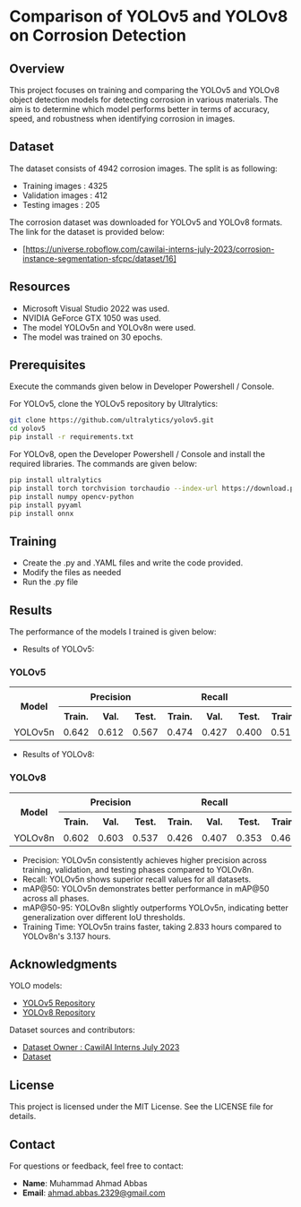 # Comparison of YOLOv5 and YOLOv8 on Corrosion Detection

## Overview

This project focuses on training and comparing the YOLOv5 and YOLOv8 object detection models for detecting corrosion in various materials. The aim is to determine which model performs better in terms of accuracy, speed, and robustness when identifying corrosion in images.

## Dataset
The dataset consists of 4942 corrosion images. The split is as following:
- Training images : 4325
- Validation images : 412
- Testing images : 205

The corrosion dataset was downloaded for YOLOv5 and YOLOv8 formats. The link for the dataset is provided below:
- [https://universe.roboflow.com/cawilai-interns-july-2023/corrosion-instance-segmentation-sfcpc/dataset/16]

## Resources

- Microsoft Visual Studio 2022 was used.
- NVIDIA GeForce GTX 1050 was used.
- The model YOLOv5n and YOLOv8n were used.
- The model was trained on 30 epochs.

## Prerequisites

Execute the commands given below in Developer Powershell / Console.

For YOLOv5, clone the YOLOv5 repository by Ultralytics:

```bash
git clone https://github.com/ultralytics/yolov5.git
cd yolov5
pip install -r requirements.txt
```

For YOLOv8, open the Developer Powershell / Console and install the required libraries. The commands are given below:

```bash
pip install ultralytics
pip install torch torchvision torchaudio --index-url https://download.pytorch.org/whl/cu124
pip install numpy opencv-python
pip install pyyaml
pip install onnx
```

## Training

- Create the .py and .YAML files and write the code provided.
- Modify the files as needed
- Run the .py file

## Results

The performance of the models I trained is given below:

- Results of YOLOv5:

<h3>YOLOv5</h3>
<table>
  <tr>
    <th rowspan="2">Model</th>
    <th colspan="3">Precision</th>
    <th colspan="3">Recall</th>
    <th colspan="3">mAP@50</th>
    <th colspan="3">mAP@50-95</th>
    <th rowspan="2">Training time (hours)</th>
  </tr>
  <tr>
    <th>Train.</th>
    <th>Val.</th>
    <th>Test.</th>
    <th>Train.</th>
    <th>Val.</th>
    <th>Test.</th>
    <th>Train.</th>
    <th>Val.</th>
    <th>Test.</th>
    <th>Train.</th>
    <th>Val.</th>
    <th>Test.</th>
  </tr>
  <tr>
    <td>YOLOv5n</td>
    <td>0.642</td>
    <td>0.612</td>
    <td>0.567</td>
    <td>0.474</td>
    <td>0.427</td>
    <td>0.400</td>
    <td>0.511</td>
    <td>0.457</td>
    <td>0.406</td>
    <td>0.249</td>
    <td>0.239</td>
    <td>0.197</td>
    <td>2.833</td>
  </tr>
</table>

- Results of YOLOv8:

<h3>YOLOv8</h3>
<table>
  <tr>
    <th rowspan="2">Model</th>
    <th colspan="3">Precision</th>
    <th colspan="3">Recall</th>
    <th colspan="3">mAP@50</th>
    <th colspan="3">mAP@50-95</th>
    <th rowspan="2">Training time (hours)</th>
  </tr>
  <tr>
    <th>Train.</th>
    <th>Val.</th>
    <th>Test.</th>
    <th>Train.</th>
    <th>Val.</th>
    <th>Test.</th>
    <th>Train.</th>
    <th>Val.</th>
    <th>Test.</th>
    <th>Train.</th>
    <th>Val.</th>
    <th>Test.</th>
  </tr>
  <tr>
    <td>YOLOv8n</td>
    <td>0.602</td>
    <td>0.603</td>
    <td>0.537</td>
    <td>0.426</td>
    <td>0.407</td>
    <td>0.353</td>
    <td>0.462</td>
    <td>0.443</td>
    <td>0.365</td>
    <td>0.269</td>
    <td>0.266</td>
    <td>0.203</td>
    <td>3.137</td>
  </tr>
</table>

- Precision: YOLOv5n consistently achieves higher precision across training, validation, and testing phases compared to YOLOv8n.
- Recall: YOLOv5n shows superior recall values for all datasets.
- mAP@50: YOLOv5n demonstrates better performance in mAP@50 across all phases.
- mAP@50-95: YOLOv8n slightly outperforms YOLOv5n, indicating better generalization over different IoU thresholds.
- Training Time: YOLOv5n trains faster, taking 2.833 hours compared to YOLOv8n's 3.137 hours.

## Acknowledgments

YOLO models:

- [YOLOv5 Repository](https://github.com/ultralytics/yolov5)
- [YOLOv8 Repository](https://github.com/ultralytics/ultralytics)

Dataset sources and contributors:

- [Dataset Owner : CawilAI Interns July 2023](https://universe.roboflow.com/cawilai-interns-july-2023)
- [Dataset](https://universe.roboflow.com/cawilai-interns-july-2023/corrosion-instance-segmentation-sfcpc/dataset/16)

## License

This project is licensed under the MIT License. See the LICENSE file for details.

## Contact

For questions or feedback, feel free to contact:

- **Name**: Muhammad Ahmad Abbas
- **Email**: ahmad.abbas.2329@gmail.com
